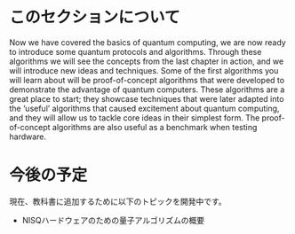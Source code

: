 # このセクションについて

Now we have covered the basics of quantum computing, we are now ready to introduce some quantum protocols and algorithms. Through these algorithms we will see the concepts from the last chapter in action, and we will introduce new ideas and techniques. Some of the first algorithms you will learn about will be proof-of-concept algorithms that were developed to demonstrate the advantage of quantum computers. These algorithms are a great place to start; they showcase techniques that were later adapted into the ‘useful’ algorithms that caused excitement about quantum computing, and they will allow us to tackle core ideas in their simplest form. The proof-of-concept algorithms are also useful as a benchmark when testing hardware.

# 今後の予定

現在、教科書に追加するために以下のトピックを開発中です。

- NISQハードウェアのための量子アルゴリズムの概要
